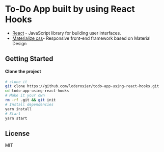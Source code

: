# To-Do App built by using React Hooks

- [React](https://reactjs.org/) - JavaScript library for building user interfaces.
- [Materialize css](http://materializecss.com/)- Responsive front-end framework based on Material Design

## Getting Started

#### Clone the project

```sh
# clone it
git clone https://github.com/loderosier/todo-app-using-react-hooks.git
cd todo-app-using-react-hooks
# Make it your own
rm -rf .git && git init
# Install dependencies
yarn install
# Start
yarn start
```

## License

MIT

